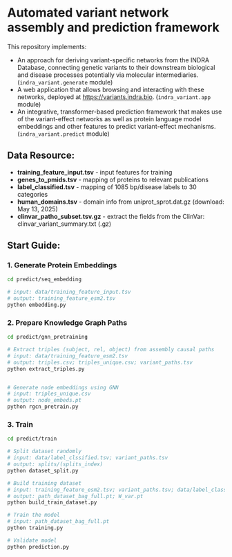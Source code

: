 # Automated variant network assembly and prediction framework

This repository implements:
- An approach for deriving variant-specific networks from the INDRA Database,
  connecting genetic variants to their downstream biological and disease processes
  potentially via molecular intermediaries. (`indra_variant.generate` module)
- A web application that allows browsing and interacting with these networks,
  deployed at https://variants.indra.bio. (`indra_variant.app` module)
- An integrative, transformer-based prediction framework that makes use of the variant-effect
  networks as well as protein language model embeddings and other features
  to predict variant-effect mechanisms. (`indra_variant.predict` module)

## Data Resource:

- **training_feature_input.tsv** - input features for training
- **genes_to_pmids.tsv** - mapping of proteins to relevant publications
- **label_classified.tsv** - mapping of 1085 bp/disease labels to 30 categories
- **human_domains.tsv** - domain info from uniprot_sprot.dat.gz (download: May 13, 2025)
- **clinvar_patho_subset.tsv.gz** - extract the fields from the ClinVar: clinvar_variant_summary.txt (.gz)

## Start Guide:
### 1. Generate Protein Embeddings
```bash
cd predict/seq_embedding

# input: data/training_feature_input.tsv
# output: training_feature_esm2.tsv
python embedding.py 

```

### 2. Prepare Knowledge Graph Paths
```bash
cd predict/gnn_pretraining

# Extract triples (subject, rel, object) from assembly causal paths
# input: data/training_feature_esm2.tsv
# output: triples.csv; triples_unique.csv; variant_paths.tsv
python extract_triples.py 


# Generate node embeddings using GNN
# input: triples_unique.csv
# output: node_embeds.pt
python rgcn_pretrain.py 

```

### 3. Train
```bash
cd predict/train

# Split dataset randomly
# input: data/label_clssified.tsv; variant_paths.tsv
# output: splits/(splits_index)
python dataset_split.py

# Build training dataset
# input: training_feature_esm2.tsv; variant_paths.tsv; data/label_classified.tsv; node_embeds.pt
# output: path_dataset_bag_full.pt; W_var.pt
python build_train_dataset.py

# Train the model
# input: path_dataset_bag_full.pt
python training.py

# Validate model
python prediction.py
```
